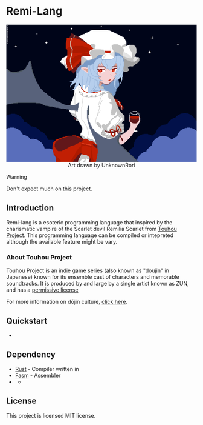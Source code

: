# Remi-Lang


<div align="center">
  <img src="./docs/mascot.gif" align="center" />
</div>
<div align="center">
  <span>Art drawn by UnknownRori</span>
</div>

> [!WARNING]
> Don't expect much on this project.

## Introduction

Remi-lang is a esoteric programming language that inspired by the charismatic vampire of the Scarlet devil Remilia Scarlet from [Touhou Project](https://en.wikipedia.org/wiki/Touhou_Project). This programming language can be compiled or intepreted although the available feature might be vary.

### About Touhou Project

Touhou Project is an indie game series (also known as "doujin" in Japanese)
known for its ensemble cast of characters and memorable soundtracks.
It is produced by and large by a single artist known as ZUN, and has a
[permissive license](https://en.touhouwiki.net/wiki/Touhou_Wiki:Copyrights#Copyright_status.2FTerms_of_Use_of_the_Touhou_Project>)

For more information on dōjin culture,
[click here](https://en.wikipedia.org/wiki/D%C5%8Djin).

## Quickstart

-

## Dependency

- [Rust](https://rustup.rs/) - Compiler written in
- [Fasm](https://flatassembler.net/) - Assembler
- -

## License

This project is licensed MIT license.
